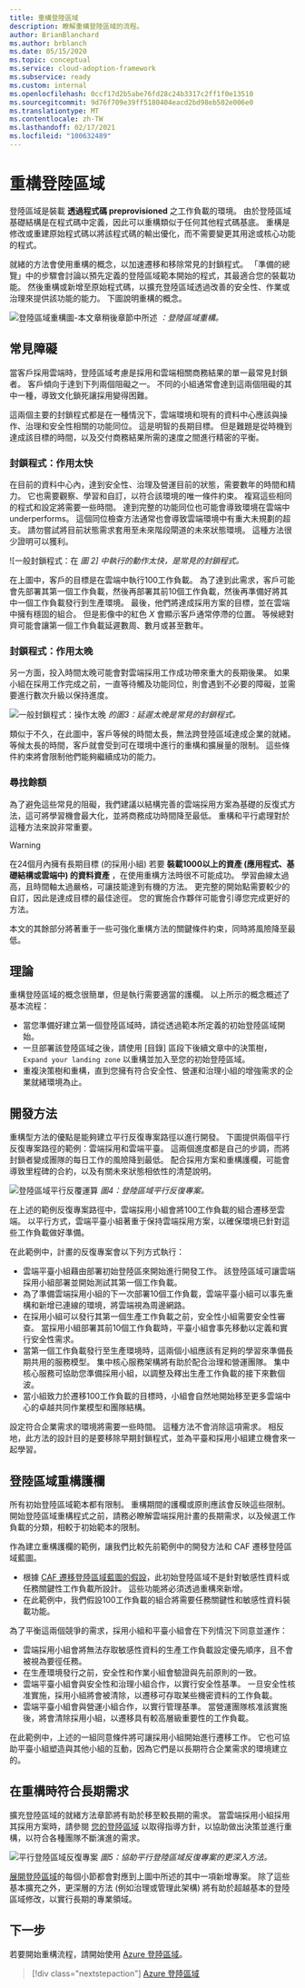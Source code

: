 ```yaml
---
title: 重構登陸區域
description: 瞭解重構登陸區域的流程。
author: BrianBlanchard
ms.author: brblanch
ms.date: 05/15/2020
ms.topic: conceptual
ms.service: cloud-adoption-framework
ms.subservice: ready
ms.custom: internal
ms.openlocfilehash: 0ccf17d2b5abe76fd28c24b3317c2ff1f0e13510
ms.sourcegitcommit: 9d76f709e39ff5180404eacd2bd98eb502e006e0
ms.translationtype: MT
ms.contentlocale: zh-TW
ms.lasthandoff: 02/17/2021
ms.locfileid: "100632489"
---
```

# <a name="refactor-landing-zones"></a>重構登陸區域

登陸區域是裝載 **透過程式碼 preprovisioned** 之工作負載的環境。 由於登陸區域基礎結構是在程式碼中定義，因此可以重構類似于任何其他程式碼基底。 重構是修改或重建原始程式碼以將該程式碼的輸出優化，而不需要變更其用途或核心功能的程式。

就緒的方法會使用重構的概念，以加速遷移和移除常見的封鎖程式。 「準備的總覽」中的步驟會討論以預先定義的登陸區域範本開始的程式，其最適合您的裝載功能。 然後重構或新增至原始程式碼，以擴充登陸區域透過改善的安全性、作業或治理來提供該功能的能力。 下圖說明重構的概念。

![登陸區域重構圖-本文章稍後章節中所述 ](../../_images/ready/refactor.png)
 _：登陸區域重構。_

## <a name="common-blockers"></a>常見障礙

當客戶採用雲端時，登陸區域考慮是採用和雲端相關商務結果的單一最常見封鎖者。 客戶傾向于達到下列兩個阻礙之一。 不同的小組通常會達到這兩個阻礙的其中一種，導致文化鎖死讓採用變得困難。

這兩個主要的封鎖程式都是在一種情況下，雲端環境和現有的資料中心應該與操作、治理和安全性相關的功能同位。 這是明智的長期目標。 但是難題是從時機到達成該目標的時間，以及交付商務結果所需的速度之間進行精密的平衡。

### <a name="blocker-acting-too-soon"></a>封鎖程式：作用太快

在目前的資料中心內，達到安全性、治理及營運目前的狀態，需要數年的時間和精力。 它也需要觀察、學習和自訂，以符合該環境的唯一條件約束。 複寫這些相同的程式和設定將需要一些時間。 達到完整的功能同位也可能會導致環境在雲端中 underperforms。 這個同位檢查方法通常也會導致雲端環境中有重大未規劃的超支。 請勿嘗試將目前狀態需求套用至未來階段閘道的未來狀態環境。 這種方法很少證明可以獲利。

![一般封鎖程式：在 [ ](../../_images/ready/blocker-act-too-soon.png)
 _圖 2] 中執行的動作太快，是常見的封鎖程式。_

在上圖中，客戶的目標是在雲端中執行100工作負載。 為了達到此需求，客戶可能會先部署其第一個工作負載，然後再部署其前10個工作負載，然後再準備好將其中一個工作負載發行到生產環境。 最後，他們將達成採用方案的目標，並在雲端中擁有穩固的組合。 但是影像中的紅色 _X_ 會顯示客戶通常停滯的位置。 等候總對齊可能會讓第一個工作負載延遲數周、數月或甚至數年。

### <a name="blocker-acting-too-late"></a>封鎖程式：作用太晚

另一方面，投入時間太晚可能會對雲端採用工作成功帶來重大的長期後果。 如果小組在採用工作完成之前，一直等待觸及功能同位，則會遇到不必要的障礙，並需要進行數次升級以保持進度。

![一般封鎖程式：操作太晚 ](../../_images/ready/blocker-act-too-late.png)
 _的圖3：延遲太晚是常見的封鎖程式。_

類似于不久，在此圖中，客戶等候的時間太長，無法跨登陸區域達成企業的就緒。 等候太長的時間，客戶就會受到可在環境中進行的重構和擴展量的限制。 這些條件約束將會限制他們能夠繼續成功的能力。

### <a name="finding-balance"></a>尋找餘額

為了避免這些常見的阻礙，我們建議以結構完善的雲端採用方案為基礎的反復式方法，這可將學習機會最大化，並將商務成功時間降至最低。 重構和平行處理對於這種方法來說非常重要。

> [!WARNING]
> 在24個月內擁有長期目標 (的採用小組) 若要 **裝載1000以上的資產 (應用程式、基礎結構或雲端中) 的資料資產** ，在使用重構方法時很不可能成功。 學習曲線太過高，且時間軸太過嚴格，可讓技能達到有機的方法。 更完整的開始點需要較少的自訂，因此是達成目標的最佳途徑。 您的實施合作夥伴可能會引導您完成更好的方法。

本文的其餘部分將著重于一些可強化重構方法的關鍵條件約束，同時將風險降至最低。

## <a name="theory"></a>理論

重構登陸區域的概念很簡單，但是執行需要適當的護欄。 以上所示的概念概述了基本流程：

- 當您準備好建立第一個登陸區域時，請從透過範本所定義的初始登陸區域開始。
- 一旦部署該登陸區域之後，請使用 [目錄] 區段下後續文章中的決策樹， `Expand your landing zone` 以重構並加入至您的初始登陸區域。
- 重複決策樹和重構，直到您擁有符合安全性、營運和治理小組的增強需求的企業就緒環境為止。

## <a name="development-approach"></a>開發方法

重構型方法的優點是能夠建立平行反復專案路徑以進行開發。 下圖提供兩個平行反復專案路徑的範例：雲端採用和雲端平臺。 這兩個進度都是自己的步調，而將封鎖者變成團隊的每日工作的風險降到最低。 配合採用方案和重構護欄，可能會導致里程碑的合約，以及有關未來狀態相依性的清楚說明。

![登陸區域平行反覆運算 ](../../_images/ready/iterations.png)
 _圖4：登陸區域平行反復專案。_

在上述的範例反復專案路徑中，雲端採用小組會將100工作負載的組合遷移至雲端。 以平行方式，雲端平臺小組著重于保持雲端採用方案，以確保環境已針對這些工作負載做好準備。

在此範例中，計畫的反復專案會以下列方式執行：

- 雲端平臺小組藉由部署初始登陸區來開始進行開發工作。 該登陸區域可讓雲端採用小組部署並開始測試其第一個工作負載。
- 為了準備雲端採用小組的下一次部署10個工作負載，雲端平臺小組可以事先重構和新增已連線的環境，將雲端視為周邊網路。
- 在採用小組可以發行其第一個生產工作負載之前，安全性小組需要安全性審查。 當採用小組部署其前10個工作負載時，平臺小組會事先移動以定義和實行安全性需求。
- 當第一個工作負載發行至生產環境時，這兩個小組應該有足夠的學習來準備長期共用的服務模型。 集中核心服務架構將有助於配合治理和營運團隊。 集中核心服務可協助您準備採用小組，以調整及釋出生產工作負載的接下來數個波。
- 當小組致力於遷移100工作負載的目標時，小組會自然地開始移至更多雲端中心的卓越共同作業模型和團隊結構。

設定符合企業需求的環境將需要一些時間。 這種方法不會消除這項需求。 相反地，此方法的設計目的是要移除早期封鎖程式，並為平臺和採用小組建立機會來一起學習。

## <a name="landing-zone-refactoring-guardrails"></a>登陸區域重構護欄

所有初始登陸區域範本都有限制。 重構期間的護欄或原則應該會反映這些限制。 開始登陸區域重構程式之前，請務必瞭解雲端採用計畫的長期需求，以及候選工作負載的分類，相較于初始範本的限制。

作為建立重構護欄的範例，讓我們比較先前範例中的開發方法和 CAF 遷移登陸區域藍圖。

- 根據 [CAF 遷移登陸區域藍圖的假設](./migrate-landing-zone.md#assumptions)，此初始登陸區域不是針對敏感性資料或任務關鍵性工作負載所設計。 這些功能將必須透過重構來新增。
- 在此範例中，我們假設100工作負載的組合將需要任務關鍵性和敏感性資料裝載功能。

為了平衡這兩個競爭的需求，採用小組和平臺小組會在下列情況下同意並運作：

- 雲端採用小組會將無法存取敏感性資料的生產工作負載設定優先順序，且不會被視為要徑任務。
- 在生產環境發行之前，安全性和作業小組會驗證與先前原則的一致。
- 雲端平臺小組會與安全性和治理小組合作，以實行安全性基準。 一旦安全性核准實施，採用小組將會被清除，以遷移可存取某些機密資料的工作負載。
- 雲端平臺小組會與營運小組合作，以實行管理基準。 當營運團隊核准該實施後，將會清除採用小組，以遷移具有較高層級重要性的工作負載。

在此範例中，上述的一組同意條件將可讓採用小組開始進行遷移工作。 它也可協助平臺小組塑造與其他小組的互動，因為它們是以長期符合企業需求的環境建立的。

## <a name="meeting-long-term-requirements-while-refactoring"></a>在重構時符合長期需求

擴充登陸區域的就緒方法章節將有助於移至較長期的需求。 當雲端採用小組採用其採用方案時，請參閱 [您的登陸區域](../considerations/index.md) 以取得指導方針，以協助做出決策並進行重構，以符合各種團隊不斷演進的需求。

![平行登陸區域反復專案 ](../../_images/ready/refactor-methodologies.png)
 _圖5：協助平行登陸區域反復專案的更深入方法。_

[展開登陸區域](../considerations/index.md)的每個小節都會對應到上圖中所述的其中一項新增專案。 除了這些基本擴充之外，更深層的方法 (例如治理或管理此架構) 將有助於超越基本的登陸區域修改，以實行長期的專業領域。

## <a name="next-steps"></a>下一步

若要開始重構流程，請開始使用 [Azure 登陸區域](./index.md)。

> [!div class="nextstepaction"]
> [Azure 登陸區域](./index.md)
